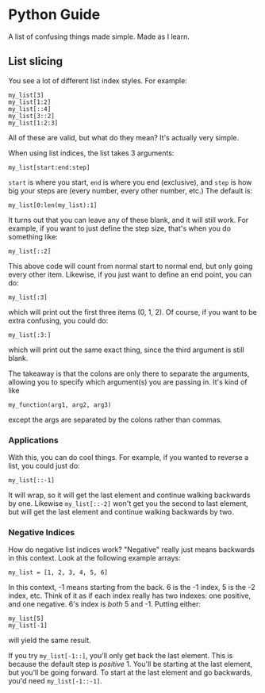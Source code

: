 # Python Guide
A list of confusing things made simple. Made as I learn.

## List slicing

You see a lot of different list index styles. For example:
```
my_list[3]
my_list[1:2]
my_list[::4]
my_list[3::2]
my_list[1:2:3]
```
All of these are valid, but what do they mean? It's actually very simple.

When using list indices, the list takes 3 arguments:
```
my_list[start:end:step]
```
```start``` is where you start, ```end``` is where you end (exclusive), and ```step``` is how big your steps are (every number, every other number, etc.) The default is:

```
my_list[0:len(my_list):1]
```

It turns out that you can leave any of these blank, and it will still work. For example, if you want to just define the step size, that's when you do something like:

```
my_list[::2]
```

This above code will count from normal start to normal end, but only going every other item. Likewise, if you just want to define an end point, you can do:

```
my_list[:3]
```

which will print out the first three items (0, 1, 2). Of course, if you want to be extra confusing, you could do:

```
my_list[:3:]
````

which will print out the same exact thing, since the third argument is still blank. 

The takeaway is that the colons are only there to separate the arguments, allowing you to specify which argument(s) you are passing in. It's kind of like

```
my_function(arg1, arg2, arg3)
```

except the args are separated by the colons rather than commas.

### Applications

With this, you can do cool things. For example, if you wanted to reverse a list, you could just do:
```
my_list[::-1]
```
It will wrap, so it will get the last element and continue walking backwards by one. Likewise ```my_list[::-2]``` won't get you the second to last element, but will get the last element and continue walking backwards by two.

### Negative Indices

How do negative list indices work? "Negative" really just means backwards in this context. Look at the following example arrays:

```
my_list = [1, 2, 3, 4, 5, 6]
```

In this context, -1 means starting from the back. 6 is the -1 index, 5 is the -2 index, etc. Think of it as if each index really has two indexes: one positive, and one negative. 6's index is *both* 5 and -1. Putting either:

```
my_list[5]
my_list[-1]
```
will yield the same result.

If you try ```my_list[-1::]```, you'll only get back the last element. This is because the default step is *positive* 1. You'll be starting at the last element, but you'll be going forward. To start at the last element and go backwards, you'd need ```my_list[-1::-1]```.
